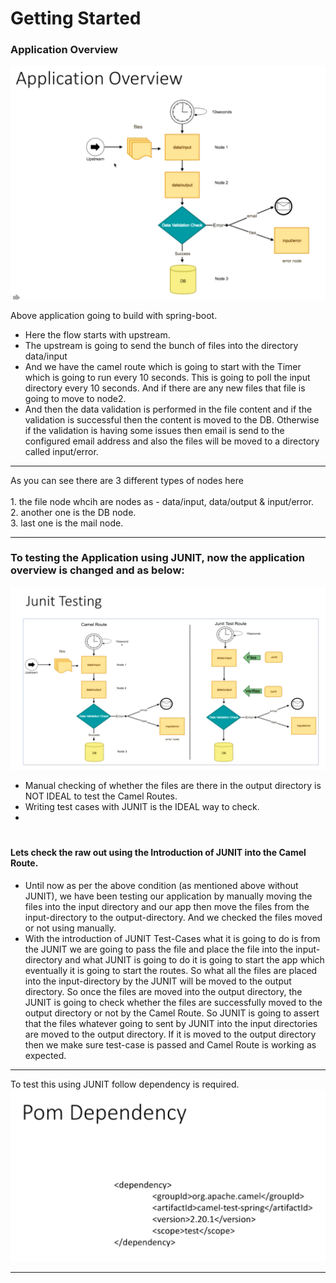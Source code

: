 # Getting Started

### Application Overview
![application-overview.png](assets%2Fapplication-overview.png)

Above application going to build with spring-boot.

* Here the flow starts with upstream.
* The upstream is going to send the bunch of files into the directory data/input
* And we have the camel route which is going to start with the Timer which is going to run every 10 seconds. This is going to poll the input directory every 10 seconds. And if there are any new files that file is going to move to node2.
* And then the data validation is performed in the file content and if the validation is successful then the content is moved to the DB. Otherwise if the validation is having some issues then email is send to the configured email address and also the files will be moved to a directory called input/error.
________________
As you can see there are 3 different types of nodes here <br/>  
    1. the file node whcih are nodes as - data/input, data/output & input/error. <br/>
    2. another one is the DB node. <br/>
    3. last one is the mail node. <br/>
________________


### To testing the Application using JUNIT, now the application overview is changed and as below:
![application-overview-with-Junit-Testing.png](assets%2Fapplication-overview-with-Junit-Testing.png)

* Manual checking of whether the files are there in the output directory is NOT IDEAL to test the Camel Routes. 
* Writing test cases with JUNIT is the IDEAL way to check.
*   

# <h4>Lets check the raw out using the Introduction of JUNIT into the Camel Route.
* Until now as per the above condition (as mentioned above without JUNIT), we have been testing our application by manually moving the files into the input directory and our app then move the files from the input-directory to the output-directory. And we checked the files moved or not using manually.
* With the introduction of JUNIT Test-Cases what it is going to do is from the JUNIT we are going to pass the file and place the file into the input-directory and what JUNIT is going to do it is going to start the app which eventually it is going to start the routes. So what all the files are placed into the input-directory by the JUNIT will be moved to the output directory. So once the files are moved into the output directory, the JUNIT is going to check whether the files are successfully moved to the output directory or not by the Camel Route. So JUNIT is going to assert that the files whatever going to sent by JUNIT into the input directories are moved to the output directory. If it is moved to the output directory then we make sure test-case is passed and Camel Route is working as expected. 

________________

To test this using JUNIT follow dependency is required.
![junit-test-required-dependency.png](assets%2Fjunit-test-required-dependency.png)

________________

 